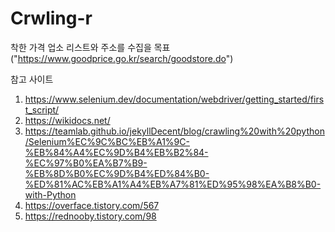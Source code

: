 # Crwling-r
착한 가격 업소 리스트와 주소를 수집을 목표 ("https://www.goodprice.go.kr/search/goodstore.do")

참고 사이트
1. https://www.selenium.dev/documentation/webdriver/getting_started/first_script/
2. https://wikidocs.net/
3. https://teamlab.github.io/jekyllDecent/blog/crawling%20with%20python/Selenium%EC%9C%BC%EB%A1%9C-%EB%84%A4%EC%9D%B4%EB%B2%84-%EC%97%B0%EA%B7%B9-%EB%8D%B0%EC%9D%B4%ED%84%B0-%ED%81%AC%EB%A1%A4%EB%A7%81%ED%95%98%EA%B8%B0-with-Python
4. https://overface.tistory.com/567
5. https://rednooby.tistory.com/98


